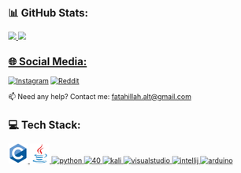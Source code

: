 ## 📊 GitHub Stats:

<p align="left">
<a href="https://github.com/fatihhdr">
  <img height="180em" src="https://github-readme-stats-eight-theta.vercel.app/api?username=fatihhdr&show_icons=true&theme=dark&include_all_commits=true&count_private=true"/>
    <img height="180em" src="https://github-readme-stats-eight-theta.vercel.app/api/top-langs/?username=fatihhdr&layout=compact&langs_count=8&theme=dark"/>
  
 ## 🌐 Social Media:
[![Instagram](https://img.shields.io/badge/Instagram-%23E4405F.svg?logo=Instagram&logoColor=white)](https://instagram.com/al.fatihofficial) [![Reddit](https://img.shields.io/badge/Reddit-%23FF4500.svg?logo=Reddit&logoColor=white)](https://reddit.com/user/BigMusclBoy) 
</p> 📫 Need any help? Contact me: <a href="mailto:fatahillah.alt@gmail.com" class="text-white flex gap-1 text-base opacity-75 mt-2 transition-all ease-in-out hover:opacity-100" <svg xmlns="http://www.w3.org/2000/svg" fill="none" viewBox="0 0 24 24" stroke-width="1.5" stroke="currentColor" class="w-6 h-6"><path stroke-linecap="round" stroke-linejoin="round" d="M21.75 6.75v10.5a2.25 2.25 0 01-2.25 2.25h-15a2.25 2.25 0 01-2.25-2.25V6.75m19.5 0A2.25 2.25 0 0019.5 4.5h-15a2.25 2.25 0 00-2.25 2.25m19.5 0v.243a2.25 2.25 0 01-1.07 1.916l-7.5 4.615a2.25 2.25 0 01-2.36 0L3.32 8.91a2.25 2.25 0 01-1.07-1.916V6.75"></path></svg>fatahillah.alt@gmail.com</a>

## 💻 Tech Stack:
<p align="left">
  <a href="https://www.cprogramming.com/" target="_blank" rel="noreferrer"> <img src="https://raw.githubusercontent.com/devicons/devicon/master/icons/c/c-original.svg" alt="c" width="40" height="40"/> 
  <a href="https://www.java.com" target="_blank" rel="noreferrer"> <img src="https://raw.githubusercontent.com/devicons/devicon/master/icons/java/java-original.svg" alt="java" width="40" height="40"/> 
  <a href="https://www.python.org" target="_blank" rel="nonreferrer"> <img src="https://cdn.jsdelivr.net/gh/devicons/devicon@latest/icons/python/python-original.svg" alt="python" width="40" height="40"/>
  <a href="https://learn.microsoft.com/en-us/dotnet/csharp/" target="_blank" rel="nonreferrer"> <img src="https://cdn.jsdelivr.net/gh/devicons/devicon@latest/icons/csharp/csharp-original.svg" alt="40" width="40" height="40"/>
  <a href="https://www.kali.org/" target="_blank" rel="nonreferrer"> <img src="https://cdn.jsdelivr.net/gh/devicons/devicon@latest/icons/debian/debian-original.svg" alt="kali" width="40" height="40"/>
  <a href="https://visualstudio.microsoft.com/" target="_blank" rel="nonreferrer"> <img src="https://cdn.jsdelivr.net/gh/devicons/devicon@latest/icons/visualstudio/visualstudio-original.svg" alt="visualstudio" width="40" height="40"/>
  <a href="https://www.jetbrains.com/idea/" target="_blank" rel="nonreferrer"> <img src="https://cdn.jsdelivr.net/gh/devicons/devicon@latest/icons/intellij/intellij-original.svg" alt="intellij" width="40" height="40"/>
  <a href="https://www.arduino.cc/en/software" target="_blank" rel="nonreferrer"> <img src="https://cdn.jsdelivr.net/gh/devicons/devicon@latest/icons/arduino/arduino-original.svg" alt="arduino" width="40" height="40"/>
</a>          
</p>
